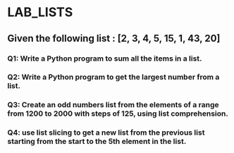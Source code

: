 # LAB_LISTS

## Given the following list : [2, 3, 4, 5, 15, 1, 43, 20]
### Q1: Write a Python program to sum all the items in a list.
### Q2: Write a Python program to get the largest number from a list.
### Q3: Create an odd numbers list from the elements of a range from 1200 to 2000 with steps of 125, using list comprehension.
### Q4: use list slicing to get a new list from the previous list starting from the start to the 5th element in the list.
